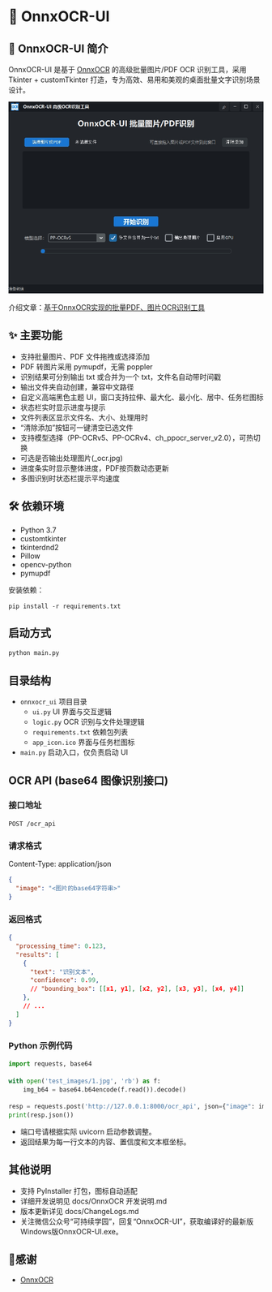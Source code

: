 # 🚀 OnnxOCR-UI

## 📖 OnnxOCR-UI 简介
OnnxOCR-UI 是基于 [OnnxOCR](https://github.com/jingsongliujing/OnnxOCR) 的高级批量图片/PDF OCR 识别工具，采用 Tkinter + customTkinter 打造，专为高效、易用和美观的桌面批量文字识别场景设计。

![OnnxOCR-UI](./docs/images/OnnxOCR-UI.jpg)

介绍文章：[基于OnnxOCR实现的批量PDF、图片OCR识别工具](https://mp.weixin.qq.com/s/vy1-I9IgwI0Q88n20P9ebw)

## ✨ 主要功能
- 支持批量图片、PDF 文件拖拽或选择添加
- PDF 转图片采用 pymupdf，无需 poppler
- 识别结果可分别输出 txt 或合并为一个 txt，文件名自动带时间戳
- 输出文件夹自动创建，兼容中文路径
- 自定义高端黑色主题 UI，窗口支持拉伸、最大化、最小化、居中、任务栏图标
- 状态栏实时显示进度与提示
- 文件列表区显示文件名、大小、处理用时
- “清除添加”按钮可一键清空已选文件
- 支持模型选择（PP-OCRv5、PP-OCRv4、ch_ppocr_server_v2.0），可热切换
- 可选是否输出处理图片(_ocr.jpg)
- 进度条实时显示整体进度，PDF按页数动态更新
- 多图识别时状态栏提示平均速度

## 🛠️ 依赖环境
- Python 3.7
- customtkinter
- tkinterdnd2
- Pillow
- opencv-python
- pymupdf

安装依赖：
```
pip install -r requirements.txt
```

## 启动方式

```bash
python main.py
```

## 目录结构
- `onnxocr_ui`   项目目录   
    - `ui.py`        UI 界面与交互逻辑
    - `logic.py`     OCR 识别与文件处理逻辑
    - `requirements.txt`  依赖包列表
    - `app_icon.ico` 界面与任务栏图标
- `main.py`      启动入口，仅负责启动 UI

## OCR API (base64 图像识别接口)

### 接口地址

```
POST /ocr_api
```

### 请求格式
Content-Type: application/json

```json
{
  "image": "<图片的base64字符串>"
}
```

### 返回格式

```json
{
  "processing_time": 0.123,
  "results": [
    {
      "text": "识别文本",
      "confidence": 0.99,
      // "bounding_box": [[x1, y1], [x2, y2], [x3, y3], [x4, y4]]
    },
    // ...
  ]
}
```

### Python 示例代码

```python
import requests, base64

with open('test_images/1.jpg', 'rb') as f:
    img_b64 = base64.b64encode(f.read()).decode()

resp = requests.post('http://127.0.0.1:8000/ocr_api', json={"image": img_b64})
print(resp.json())
```

- 端口号请根据实际 uvicorn 启动参数调整。
- 返回结果为每一行文本的内容、置信度和文本框坐标。

## 其他说明
- 支持 PyInstaller 打包，图标自动适配
- 详细开发说明见 docs/OnnxOCR 开发说明.md
- 版本更新详见 docs/ChangeLogs.md
- 关注微信公众号“可持续学园”，回复“OnnxOCR-UI”，获取编译好的最新版Windows版OnnxOCR-UI.exe。

## 🙏感谢
- [OnnxOCR](https://github.com/jingsongliujing/OnnxOCR)
